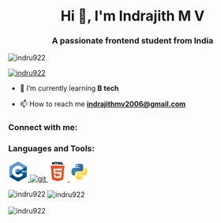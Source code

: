 <h1 align="center">Hi 👋, I'm Indrajith M V</h1>
<h3 align="center">A passionate frontend student from India</h3>

<p align="left"> <img src="https://komarev.com/ghpvc/?username=indru922&label=Profile%20views&color=0e75b6&style=flat" alt="indru922" /> </p>

<p align="left"> <a href="https://github.com/ryo-ma/github-profile-trophy"><img src="https://github-profile-trophy.vercel.app/?username=indru922" alt="indru922" /></a> </p>

- 🌱 I’m currently learning **B tech**

- 📫 How to reach me **indrajithmv2006@gmail.com**

<h3 align="left">Connect with me:</h3>
<p align="left">
</p>

<h3 align="left">Languages and Tools:</h3>
<p align="left"> <a href="https://www.w3schools.com/cpp/" target="_blank" rel="noreferrer"> <img src="https://raw.githubusercontent.com/devicons/devicon/master/icons/cplusplus/cplusplus-original.svg" alt="cplusplus" width="40" height="40"/> </a> <a href="https://git-scm.com/" target="_blank" rel="noreferrer"> <img src="https://www.vectorlogo.zone/logos/git-scm/git-scm-icon.svg" alt="git" width="40" height="40"/> </a> <a href="https://www.w3.org/html/" target="_blank" rel="noreferrer"> <img src="https://raw.githubusercontent.com/devicons/devicon/master/icons/html5/html5-original-wordmark.svg" alt="html5" width="40" height="40"/> </a> <a href="https://www.python.org" target="_blank" rel="noreferrer"> <img src="https://raw.githubusercontent.com/devicons/devicon/master/icons/python/python-original.svg" alt="python" width="40" height="40"/> </a> </p>

<p><img align="left" src="https://github-readme-stats.vercel.app/api/top-langs?username=indru922&show_icons=true&locale=en&layout=compact" alt="indru922" /></p>

<p>&nbsp;<img align="center" src="https://github-readme-stats.vercel.app/api?username=indru922&show_icons=true&locale=en" alt="indru922" /></p>

<p><img align="center" src="https://github-readme-streak-stats.herokuapp.com/?user=indru922&" alt="indru922" /></p>
